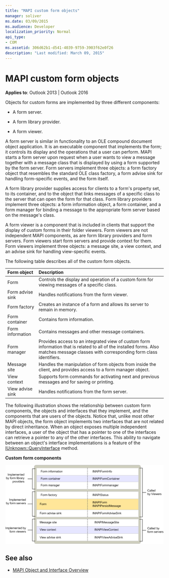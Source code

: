 ```yaml
---
title: "MAPI custom form objects"
manager: soliver
ms.date: 03/09/2015
ms.audience: Developer
localization_priority: Normal
api_type:
- COM
ms.assetid: 306d62b1-d541-4039-9759-3903f62e0f26
description: "Last modified: March 09, 2015"
---
```


# MAPI custom form objects
  
**Applies to**: Outlook 2013 | Outlook 2016 
  
Objects for custom forms are implemented by three different components:
  
- A form server.
    
- A form library provider.
    
- A form viewer.
    
A form server is similar in functionality to an OLE compound document object application. It is an executable component that implements the form; it controls its display and the operations that a user can perform. MAPI starts a form server upon request when a user wants to view a message together with a message class that is displayed by using a form supported by the form server. Form servers implement three objects: a form factory object that resembles the standard OLE class factory, a form advise sink for handling form-specific events, and the form itself. 
  
A form library provider supplies access for clients to a form's property set, to its container, and to the object that links messages of a specific class to the server that can open the form for that class. Form library providers implement three objects: a form information object, a form container, and a form manager for binding a message to the appropriate form server based on the message's class.
  
A form viewer is a component that is included in clients that support the display of custom forms in their folder viewers. Form viewers are not independent MAPI components, as are form library providers and form servers. Form viewers start form servers and provide context for them. Form viewers implement three objects: a message site, a view context, and an advise sink for handling view-specific events.
  
The following table describes all of the custom form objects. 
  
|**Form object**|**Description**|
|:-----|:-----|
|Form  <br/> |Controls the display and operation of a custom form for viewing messages of a specific class.  <br/> |
|Form advise sink  <br/> |Handles notifications from the form viewer.  <br/> |
|Form factory  <br/> |Creates an instance of a form and allows its server to remain in memory.  <br/> |
|Form container  <br/> |Contains form information.  <br/> |
|Form information  <br/> |Contains messages and other message containers.  <br/> |
|Form manager  <br/> |Provides access to an integrated view of custom form information that is related to all of the installed forms. Also matches message classes with corresponding form class identifiers.  <br/> |
|Message site  <br/> |Handles the manipulation of form objects from inside the client, and provides access to a form manager object.  <br/> |
|View context  <br/> |Supports form commands for activating next and previous messages and for saving or printing.  <br/> |
|View advise sink  <br/> |Handles notifications from the form server.  <br/> |
   
The following illustration shows the relationship between custom form components, the objects and interfaces that they implement, and the components that are users of the objects. Notice that, unlike most other MAPI objects, the form object implements two interfaces that are not related by direct inheritance. When an object exposes multiple independent interfaces, a user of the object that has a pointer to one of the interfaces can retrieve a pointer to any of the other interfaces. This ability to navigate between an object's interface implementations is a feature of the [IUnknown::QueryInterface](https://msdn.microsoft.com/library/54d5ff80-18db-43f2-b636-f93ac053146d%28Office.15%29.aspx) method. 
  
**Custom form components**
  
![Custom form components](media/amapi_67.gif "Custom form components")
  
## See also

- [MAPI Object and Interface Overview](mapi-object-and-interface-overview.md)


